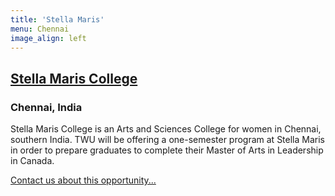 ```yaml
---
title: 'Stella Maris'
menu: Chennai
image_align: left
---
```


## [Stella Maris College](http://stellamariscollege.edu.in/)
### Chennai, India

Stella Maris College is an Arts and Sciences College for women in Chennai, southern India. TWU will be offering a one-semester program at Stella Maris in order to prepare graduates to complete their Master of Arts in Leadership in Canada.

[Contact us about this opportunity...](mailto:hr@twu.ca?classes=btn,btn-primary,btn-lg)

